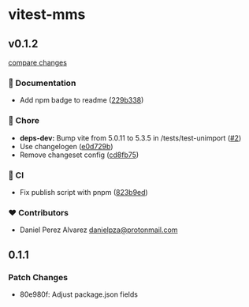 # vitest-mms

## v0.1.2

[compare changes](https://github.com/danielpza/vitest-mms/compare/v0.1.1...v0.1.2)

### 📖 Documentation

- Add npm badge to readme ([229b338](https://github.com/danielpza/vitest-mms/commit/229b338))

### 🏡 Chore

- **deps-dev:** Bump vite from 5.0.11 to 5.3.5 in /tests/test-unimport ([#2](https://github.com/danielpza/vitest-mms/pull/2))
- Use changelogen ([e0d729b](https://github.com/danielpza/vitest-mms/commit/e0d729b))
- Remove changeset config ([cd8fb75](https://github.com/danielpza/vitest-mms/commit/cd8fb75))

### 🤖 CI

- Fix publish script with pnpm ([823b9ed](https://github.com/danielpza/vitest-mms/commit/823b9ed))

### ❤️ Contributors

- Daniel Perez Alvarez <danielpza@protonmail.com>

## 0.1.1

### Patch Changes

- 80e980f: Adjust package.json fields
